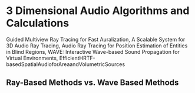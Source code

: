 # 3 Dimensional Audio Algorithms and Calculations

Guided Multiview Ray Tracing for Fast Auralization, A Scalable System for 3D Audio Ray Tracing, Audio Ray Tracing for Position Estimation of Entities in Blind Regions, WAVE: Interactive Wave-based Sound Propagation for Virtual Environments, EfficientHRTF-basedSpatialAudioforAreaandVolumetricSources

## Ray-Based Methods vs. Wave Based Methods





